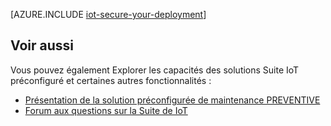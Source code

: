 <properties
 pageTitle="Sécuriser votre déploiement de l’Internet des objets | Microsoft Azure"
 description="Cet article explique en détail comment sécuriser votre déploiement IoT"
 services=""
 suite="iot-suite"
 documentationCenter=""
 authors="YuriDio"
 manager="timlt"
 editor=""/>

<tags
 ms.service="iot-suite"
 ms.devlang="na"
 ms.topic="article"
 ms.tgt_pltfrm="na"
 ms.workload="na"
 ms.date="10/17/2016"
 ms.author="yurid"/>

[AZURE.INCLUDE [iot-secure-your-deployment](../../includes/iot-secure-your-deployment.md)]

## <a name="see-also"></a>Voir aussi

Vous pouvez également Explorer les capacités des solutions Suite IoT préconfiguré et certaines autres fonctionnalités :

- [Présentation de la solution préconfigurée de maintenance PREVENTIVE][lnk-predictive-overview]
- [Forum aux questions sur la Suite de IoT][lnk-faq]

[lnk-predictive-overview]: iot-suite-predictive-overview.md
[lnk-faq]: iot-suite-faq.md